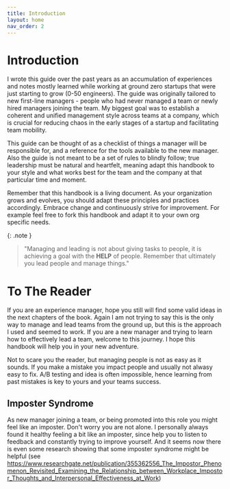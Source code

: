 ```yaml
---
title: Introduction
layout: home
nav_order: 2
---
```


# Introduction

I wrote this guide over the past years as an accumulation of experiences and notes mostly learned while working at ground zero startups that were just starting to grow (0-50 engineers). The guide was originally tailored to new first-line managers - people who had never managed a team or newly hired managers joining the team. My biggest goal was to establish a coherent and unified management style across teams at a company, which is crucial for reducing chaos in the early stages of a startup and facilitating team mobility.

This guide can be thought of as a checklist of things a manager will be responsible for, and a reference for the tools available to the new manager. Also the guide is not meant to be a set of rules to blindly follow; true leadership must be natural and heartfelt, meaning adapt this handbook to your style and what works best for the team and the company at that particular time and moment.

Remember that this handbook is a living document. As your organization grows and evolves, you should adapt these principles and practices accordingly. Embrace change and continuously strive for improvement. For example feel free to fork this handbook and adapt it to your own org specific needs.

{: .note } 
> "Managing and leading is not about giving tasks to people, it is achieving a goal with the **HELP** of people.
> Remember that ultimately you lead people and manage things."

# To The Reader

If you are an experience manager, hope you still will find some valid ideas in the next chapters of the book. Again I am not trying to say this is the only way to manage and lead teams from the ground up, but this is the approach I used and seemed to work.
If you are a new manager and trying to learn how to effectively lead a team, welcome to this journey. I hope this handbook will help you in your new adventure.

Not to scare you the reader, but managing people is not as easy as it sounds. If you make a mistake you impact people and usually not alwasy easy to fix.
A/B testing and idea is often impossible, hence learning from past mistakes is key to yours and your teams success.

## Imposter Syndrome

As new manager joining a team, or being promoted into this role you might feel like an imposter. Don't worry you are not alone.
I personally always found it healthy feeling a bit like an imposter, since help you to listen to feedback and constantly trying to improve yourself.
And it seems now there is even some research showing that some imposter syndrome might be helpful (see https://www.researchgate.net/publication/355362556_The_Impostor_Phenomenon_Revisited_Examining_the_Relationship_between_Workplace_Impostor_Thoughts_and_Interpersonal_Effectiveness_at_Work)


